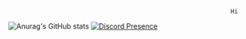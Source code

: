                                                                   Hi
![Anurag's GitHub stats](https://github-readme-stats.vercel.app/api?username=zPerish&hide=contribs,prs&theme=dracula)
[![Discord Presence](https://lanyard.cnrad.dev/api/:id)](https://discord.com/users/643446724983259146)
